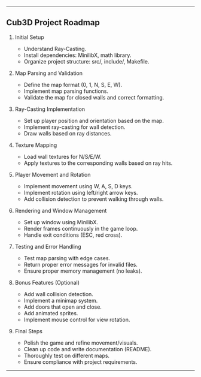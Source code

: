 ----------------------------------------
Cub3D Project Roadmap
----------------------------------------

1. Initial Setup
   - Understand Ray-Casting.
   - Install dependencies: MinilibX, math library.
   - Organize project structure: src/, include/, Makefile.

2. Map Parsing and Validation
   - Define the map format (0, 1, N, S, E, W).
   - Implement map parsing functions.
   - Validate the map for closed walls and correct formatting.

3. Ray-Casting Implementation
   - Set up player position and orientation based on the map.
   - Implement ray-casting for wall detection.
   - Draw walls based on ray distances.

4. Texture Mapping
   - Load wall textures for N/S/E/W.
   - Apply textures to the corresponding walls based on ray hits.

5. Player Movement and Rotation
   - Implement movement using W, A, S, D keys.
   - Implement rotation using left/right arrow keys.
   - Add collision detection to prevent walking through walls.

6. Rendering and Window Management
   - Set up window using MinilibX.
   - Render frames continuously in the game loop.
   - Handle exit conditions (ESC, red cross).

7. Testing and Error Handling
   - Test map parsing with edge cases.
   - Return proper error messages for invalid files.
   - Ensure proper memory management (no leaks).

8. Bonus Features (Optional)
   - Add wall collision detection.
   - Implement a minimap system.
   - Add doors that open and close.
   - Add animated sprites.
   - Implement mouse control for view rotation.

9. Final Steps
   - Polish the game and refine movement/visuals.
   - Clean up code and write documentation (README).
   - Thoroughly test on different maps.
   - Ensure compliance with project requirements.

----------------------------------------

